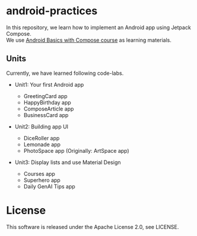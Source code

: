 # android-practices

In this repository, we learn how to implement an Android app using Jetpack Compose.  
We use [Android Basics with Compose course](https://developer.android.com/courses/android-basics-compose/course) as learning materials.

## Units

Currently, we have learned following code-labs.

* Unit1: Your first Android app
  * GreetingCard app
  * HappyBirthday app
  * ComposeArticle app
  * BusinessCard app

* Unit2: Building app UI
  * DiceRoller app
  * Lemonade app
  * PhotoSpace app (Originally: ArtSpace app)

* Unit3: Display lists and use Material Design
  * Courses app
  * Superhero app
  * Daily GenAI Tips app

# License

This software is released under the Apache License 2.0, see LICENSE.
